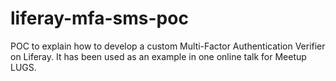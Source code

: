 # liferay-mfa-sms-poc
POC to explain how to develop a custom Multi-Factor Authentication Verifier on Liferay. It has been used as an example in one online talk for Meetup LUGS.
